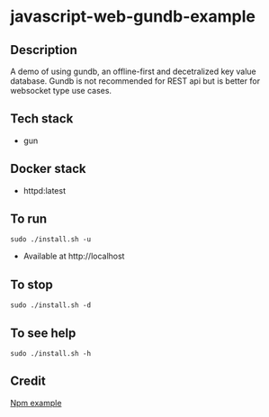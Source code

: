 # javascript-web-gundb-example

## Description
A demo of using gundb, an offline-first and decetralized key value database. Gundb is not recommended for REST api but is better for websocket type use cases.

## Tech stack
- gun

## Docker stack
- httpd:latest

## To run
`sudo ./install.sh -u`
- Available at http://localhost

## To stop
`sudo ./install.sh -d`

## To see help
`sudo ./install.sh -h`

## Credit
[Npm example](https://www.npmjs.com/package/gun)